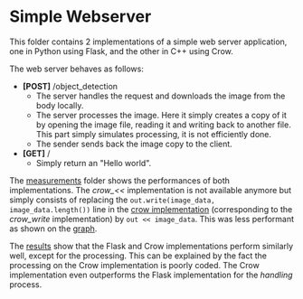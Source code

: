 # Simple Webserver

This folder contains 2 implementations of a simple web server application, one in Python using Flask, and the other in C++ using Crow.

The web server behaves as follows:
- **[POST]** /object_detection
    - The server handles the request and downloads the image from the body locally.
    - The server processes the image. Here it simply creates a copy of it by opening the image file, reading it and writing back to another file. This part simply simulates processing, it is not efficiently done. 
    - The sender sends back the image copy to the client.
- **[GET]** /
    - Simply return an "Hello world".

The [measurements](./measurements/) folder shows the performances of both implementations. The *crow_<<* implementation is not available anymore but simply consists of replacing the `out.write(image_data, image_data.length())` line in the [crow implementation](./crow_webserver.cc) (corresponding to the *crow_write* implementation) by `out << image_data`. This was less performant as shown on the [graph](./measurements/comparison_flask_vs_crow_webserver.jpg).

The [results](./measurements/comparison_flask_vs_crow_webserver.jpg) show that the Flask and Crow implementations perform similarly well, except for the processing. This can be explained by the fact the processing on the Crow implementation is poorly coded. The Crow implementation even outperforms the Flask implementation for the *handling* process.

